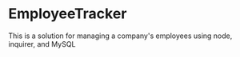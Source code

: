 # EmployeeTracker
This is a solution for managing a company's employees using node, inquirer, and MySQL
